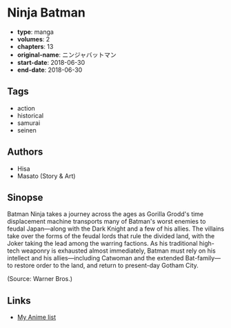 # Ninja Batman

-   **type**: manga
-   **volumes**: 2
-   **chapters**: 13
-   **original-name**: ニンジャバットマン
-   **start-date**: 2018-06-30
-   **end-date**: 2018-06-30

## Tags

-   action
-   historical
-   samurai
-   seinen

## Authors

-   Hisa
-   Masato (Story & Art)

## Sinopse

Batman Ninja takes a journey across the ages as Gorilla Grodd's time displacement machine transports many of Batman's worst enemies to feudal Japan—along with the Dark Knight and a few of his allies. The villains take over the forms of the feudal lords that rule the divided land, with the Joker taking the lead among the warring factions. As his traditional high-tech weaponry is exhausted almost immediately, Batman must rely on his intellect and his allies—including Catwoman and the extended Bat-family—to restore order to the land, and return to present-day Gotham City.

(Source: Warner Bros.)

## Links

-   [My Anime list](https://myanimelist.net/manga/122365/Ninja_Batman)
